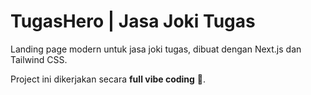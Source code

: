 # TugasHero | Jasa Joki Tugas

Landing page modern untuk jasa joki tugas, dibuat dengan Next.js dan Tailwind CSS.

Project ini dikerjakan secara **full vibe coding** 🚀.
